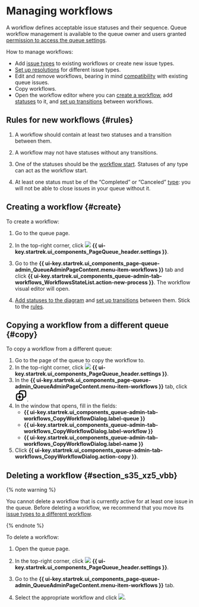 # Managing workflows

A workflow defines acceptable issue statuses and their sequence. Queue workflow management is available to the queue owner and users granted [permission to access the queue settings](queue-access.md).

How to manage workflows:

* Add [issue types](./add-ticket-type.md) to existing workflows or create new issue types.
* [Set up resolutions](./create-resolution.md) for different issue types.
* Edit and remove workflows, bearing in mind [compatibility](./backward-compatibility.md) with existing queue issues.
* Copy workflows.
* Open the workflow editor where you can [create a workflow](#create-workflow), add [statuses](./workflow-status-edit.md) to it, and [set up transitions](./workflow-action-edit.md) between workflows.

## Rules for new workflows {#rules}

1. A workflow should contain at least two statuses and a transition between them.

1. A workflow may not have statuses without any transitions.

1. One of the statuses should be the [workflow start](./workflow-status-edit.md#initial-status).  Statuses of any type can act as the workflow start.

1. At least one status must be of the <q>Completed</q> or <q>Canceled</q> [type](./workflow-status-edit.md#status-types): you will not be able to close issues in your queue without it.

## Creating a workflow {#create}

To create a workflow:

1. Go to the queue page.

1. In the top-right corner, click ![](../../_assets/tracker/svg/settings-old.svg) **{{ ui-key.startrek.ui_components_PageQueue_header.settings }}**.

1. Go to the **{{ ui-key.startrek.ui_components_page-queue-admin_QueueAdminPageContent.menu-item-workflows }}** tab and click **{{ ui-key.startrek.ui_components_queue-admin-tab-workflows_WorkflowsStateList.action-new-process }}**. The workflow visual editor will open.

1. [Add statuses to the diagram](./workflow-status-edit.md#add-status) and [set up transitions](./workflow-action-edit.md#add-action) between them. Stick to the [rules](#rules).

## Copying a workflow from a different queue {#copy}

To copy a workflow from a different queue:

1. Go to the page of the queue to copy the workflow to.
1. In the top-right corner, click ![](../../_assets/tracker/svg/settings-old.svg) **{{ ui-key.startrek.ui_components_PageQueue_header.settings }}**.
1. In the **{{ ui-key.startrek.ui_components_page-queue-admin_QueueAdminPageContent.menu-item-workflows }}** tab, click ![](../../_assets/tracker/svg/copy-process.svg).
1. In the window that opens, fill in the fields:
   * **{{ ui-key.startrek.ui_components_queue-admin-tab-workflows_CopyWorkflowDialog.label-queue }}**
   * **{{ ui-key.startrek.ui_components_queue-admin-tab-workflows_CopyWorkflowDialog.label-workflow }}**
   * **{{ ui-key.startrek.ui_components_queue-admin-tab-workflows_CopyWorkflowDialog.label-name }}**
1. Click **{{ ui-key.startrek.ui_components_queue-admin-tab-workflows_CopyWorkflowDialog.action-copy }}**.

## Deleting a workflow {#section_s35_xz5_vbb}

{% note warning %}

You cannot delete a workflow that is currently active for at least one issue in the queue. Before deleting a workflow, we recommend that you move its [issue types to a different workflow](backward-compatibility.md).

{% endnote %}

To delete a workflow:

1. Open the queue page.

1. In the top-right corner, click ![](../../_assets/tracker/svg/settings-old.svg) **{{ ui-key.startrek.ui_components_PageQueue_header.settings }}**.

1. Go to the **{{ ui-key.startrek.ui_components_page-queue-admin_QueueAdminPageContent.menu-item-workflows }}** tab.

1. Select the appropriate workflow and click ![](../../_assets/tracker/button-delete.png).
